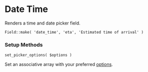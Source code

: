# Date Time

Renders a time and date picker field.

`Field::make( 'date_time', 'eta', 'Estimated time of arrival' )`

### Setup Methods

`set_picker_options( $options )`

Set an associative array with your preferred [options](https://chmln.github.io/flatpickr/options/).
